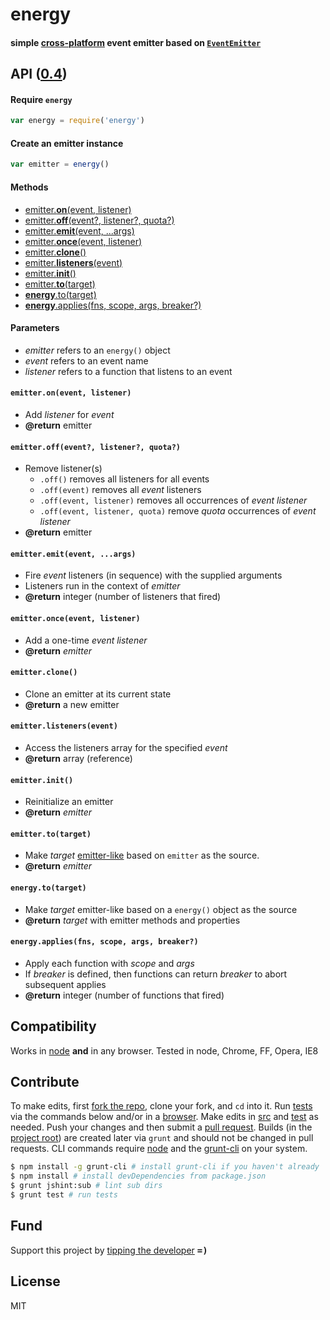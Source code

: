 # energy
#### simple [cross-platform](#platforms) event emitter based on [`EventEmitter`](http://nodejs.org/api/events.html)

## API ([0.4](../../releases))

#### Require `energy`

```js
var energy = require('energy')
```

#### Create an emitter instance

```js
var emitter = energy()
```

#### Methods
- [emitter.<b>on</b>(event, listener)](#emitter-on)
- [emitter.<b>off</b>(event?, listener?, quota?)](#emitter-off)
- [emitter.<b>emit</b>(event, ...args)](#emitter-emit)
- [emitter.<b>once</b>(event, listener)](#emitter-once)
- [emitter.<b>clone</b>()](#emitter-clone)
- [emitter.<b>listeners</b>(event)](#emitter-listeners)
- [emitter.<b>init</b>()](#emitter-init)
- [emitter.<b>to</b>(target)](#emitter-to)
- [<b>energy</b>.to(target)](#energy-to)
- [<b>energy</b>.applies(fns, scope, args, breaker?)](#energy-applies)

#### Parameters

- <var>emitter</var> refers to an `energy()` object
- <var>event</var> refers to an event name
- <var>listener</var> refers to a function that listens to an event

<a name="emitter-on"></a>
#### `emitter.on(event, listener)`
- Add <var>listener</var> for <var>event</var>
- <b>@return</b> emitter

<a name="emitter-off"></a>
#### `emitter.off(event?, listener?, quota?)`
- Remove listener(s)
  - `.off()` removes all listeners for all events
  - `.off(event)` removes all <var>event</var> listeners
  - `.off(event, listener)` removes all occurrences of <var>event</var> <var>listener</var>
  - `.off(event, listener, quota)` remove <var>quota</var> occurrences of <var>event</var> <var>listener</var>
- <b>@return</b> emitter

<a name="emitter-emit"></a>
#### `emitter.emit(event, ...args)`
- Fire <var>event</var> listeners (in sequence) with the supplied arguments
- Listeners run in the context of <var>emitter</var>
- <b>@return</b> integer (number of listeners that fired)

<a name="emitter-once"></a>
#### `emitter.once(event, listener)`
- Add a one-time <var>event</var> <var>listener</var>
- <b>@return</b> <var>emitter</var>

<a name="emitter-clone"></a>
#### `emitter.clone()`
- Clone an emitter at its current state
- <b>@return</b> a new emitter

<a name="emitter-listeners"></a>
#### `emitter.listeners(event)`
- Access the listeners array for the specified <var>event</var>
- <b>@return</b> array (reference)

<a name="emitter-init"></a>
#### `emitter.init()`
- Reinitialize an emitter 
- <b>@return</b> <var>emitter</var>

<a name="emitter-to"></a>
#### `emitter.to(target)`
- Make <var>target</var> [emitter-like](../../issues/3) based on `emitter` as the source.
- <b>@return</b> <var>emitter</var>

<a name="energy-to"></a>
#### `energy.to(target)`
- Make <var>target</var> emitter-like based on a `energy()` object as the source
- <b>@return</b> <var>target</var> with emitter methods and properties

<a name="energy-applies"></a>
#### `energy.applies(fns, scope, args, breaker?)`
- Apply each function with <var>scope</var> and <var>args</var>
- If <var>breaker</var> is defined, then functions can return <var>breaker</var> to abort subsequent applies
- <b>@return</b> integer (number of functions that fired)

<a name="platforms"></a>
## Compatibility

Works in [node](http://nodejs.org) **and** in any browser. Tested in node, Chrome, FF, Opera, IE8

## Contribute
To make edits, first [fork the repo](https://help.github.com/articles/fork-a-repo), clone your fork, and `cd` into it. Run [tests](test) via the commands below and/or in a [browser](test/index.html). Make edits in [src](src) and [test](test) as needed. Push your changes and then submit a [pull request](https://help.github.com/articles/using-pull-requests). Builds (in the [project root](../../)) are created later via `grunt` and should not be changed in pull requests. CLI commands require [node](http://nodejs.org) and the [grunt-cli](http://gruntjs.com/getting-started) on your system.

<a name="cli"></a>
```sh
$ npm install -g grunt-cli # install grunt-cli if you haven't already
$ npm install # install devDependencies from package.json
$ grunt jshint:sub # lint sub dirs
$ grunt test # run tests
```

## Fund
Support this project by [tipping the developer](https://www.gittip.com/ryanve/) <samp><b>=)</b></samp>

## License
MIT